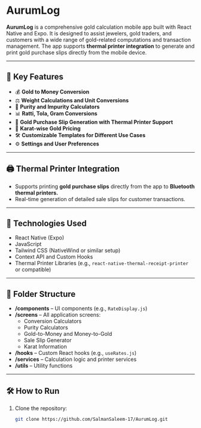 # AurumLog

**AurumLog** is a comprehensive gold calculation mobile app built with React Native and Expo. It is designed to assist jewelers, gold traders, and customers with a wide range of gold-related computations and transaction management. The app supports **thermal printer integration** to generate and print gold purchase slips directly from the mobile device.

---

## 🚀 Key Features
- 💰 **Gold to Money Conversion**
- ⚖️ **Weight Calculations and Unit Conversions**
- 🧮 **Purity and Impurity Calculators**
- 📊 **Ratti, Tola, Gram Conversions**
- 📝 **Gold Purchase Slip Generation with Thermal Printer Support**
- 📄 **Karat-wise Gold Pricing**
- 🛠️ **Customizable Templates for Different Use Cases**
- ⚙️ **Settings and User Preferences**

---

## 🖨️ Thermal Printer Integration
- Supports printing **gold purchase slips** directly from the app to **Bluetooth thermal printers.**
- Real-time generation of detailed sale slips for customer transactions.

---

## 📱 Technologies Used
- React Native (Expo)
- JavaScript
- Tailwind CSS (NativeWind or similar setup)
- Context API and Custom Hooks
- Thermal Printer Libraries (e.g., `react-native-thermal-receipt-printer` or compatible)

---

## 📂 Folder Structure
- **/components** – UI components (e.g., `RateDisplay.js`)
- **/screens** – All application screens:
  - Conversion Calculators
  - Purity Calculators
  - Gold-to-Money and Money-to-Gold
  - Sale Slip Generator
  - Karat Information
- **/hooks** – Custom React hooks (e.g., `useRates.js`)
- **/services** – Calculation logic and printer services
- **/utils** – Utility functions

---

## 🛠️ How to Run

1. Clone the repository:
   ```bash
   git clone https://github.com/SalmanSaleem-17/AurumLog.git
